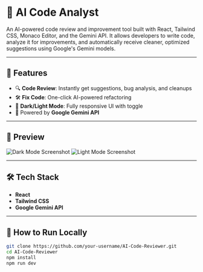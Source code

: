 # 🧠 AI Code Analyst

An AI-powered code review and improvement tool built with React, Tailwind CSS, Monaco Editor, and the Gemini API. It allows developers to write code, analyze it for improvements, and automatically receive cleaner, optimized suggestions using Google's Gemini models.

---

## 🚀 Features

- 🔍 **Code Review**: Instantly get suggestions, bug analysis, and cleanups
- 🛠️ **Fix Code**: One-click AI-powered refactoring
- 🌙 **Dark/Light Mode**: Fully responsive UI with toggle
- 🧠 Powered by **Google Gemini API**
---

## 📸 Preview

![Dark Mode Screenshot](./screenshots/dark-mode.png)
![Light Mode Screenshot](./screenshots/light-mode.png)

---

## 🛠️ Tech Stack

- **React**
- **Tailwind CSS**
- **Google Gemini API**

---

## 🧪 How to Run Locally

```bash
git clone https://github.com/your-username/AI-Code-Reviewer.git
cd AI-Code-Reviewer
npm install
npm run dev
